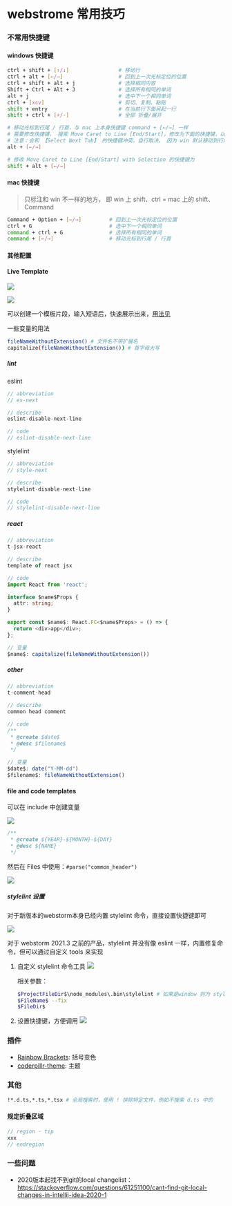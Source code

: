 # webstrome 常用技巧

### 不常用快捷键

#### windows 快捷键

```bash
ctrl + shift + [↑/↓]                # 移动行
ctrl + alt + [←/→]                  # 回到上一次光标定位的位置
ctrl + shift + alt + j              # 选择相同内容
Shift + Ctrl + Alt + J              # 选择所有相同的单词
alt + j                             # 选中下一个相同单词
ctrl + [xcv]                        # 剪切、复制、粘贴
shift + entry                       # 在当前行下面另起一行
shift + ctrl + [+/-]                # 全部 折叠/展开

# 移动光标到行尾 / 行首，与 mac 上本身快捷键 command + [←/→] 一样
# 需要修改快捷键， 搜索 Move Caret to Line [End/Start]，修改为下面的快捷键，以保持和 mac 一致
# 注意：会和 【Select Next Tab】 的快捷键冲突，自行取决。 因为 win 默认移动到行尾行首的快捷键是 【home/end】，这里和 mac 的操作保持一致
alt + [←/→]  

# 修改 Move Caret to Line [End/Start] with Selection 的快捷键为
shift + alt + [←/→] 
```

#### mac 快捷键

> 只标注和 win 不一样的地方， 即 win 上 shift、ctrl = mac 上的 shift、Command 

```bash
Command + Option + [←/→]         # 回到上一次光标定位的位置
ctrl + G                         # 选中下一个相同单词
command + ctrl + G               # 选择所有相同的单词
command + [←/→]                  # 移动光标到行尾 / 行首
```

#### 其他配置

#### Live Template

![](./webstorm.asset/template1.png)

![](./webstorm.asset/template0.png)

可以创建一个模板片段，输入短语后，快速展示出来，[用法见](https://jetbrains.com.zh.xy2401.com/help/webstorm/template-variables.html)

一些变量的用法

```bash
fileNameWithoutExtension() # 文件名不带扩展名
capitalize(fileNameWithoutExtension()) # 首字母大写
```

##### lint

eslint

```js
// abbreviation
// es-next

// describe
eslint-disable-next-line

// code
// eslint-disable-next-line
```

stylelint

```js
// abbreviation
// style-next

// describe
stylelint-disable-next-line

// code
// stylelint-disable-next-line
```

##### react

```typescript
// abbreviation
t-jsx-react

// describe
template of react jsx

// code
import React from 'react';

interface $name$Props {
  attr: string;
}

export const $name$: React.FC<$name$Props> = () => {
  return <div>app</div>;
};

// 变量
$name$: capitalize(fileNameWithoutExtension())
```

##### other

```js
// abbreviation
t-comment-head

// describe
common head comment

// code
/**
 * @create $date$
 * @desc $filename$
 */

// 变量
$date$: date("Y-MM-dd")
$filename$: fileNameWithoutExtension()
```

#### file and code templates

可以在 include 中创建变量

![](./webstorm.asset/template2.png)

```js
/**
 * @create ${YEAR}-${MONTH}-${DAY}
 * @desc ${NAME}
 */
```

然后在 Files 中使用：`#parse("common_header")`

![](./webstorm.asset/template3.png)

##### stylelint 设置

对于新版本的webstorm本身已经内置 stylelint 命令，直接设置快捷键即可

![](./webstorm.asset/stylelint3.png)

对于 webstorm 2021.3 之前的产品，stylelint 并没有像 eslint 一样，内置修复命令，但可以通过自定义 tools 来实现

1. 自定义 stylelint 命令工具
    ![](./webstorm.asset/stylelint1.png)

    相关参数：

    ```bash
    $ProjectFileDir$\node_modules\.bin\stylelint # 如果是window 则为 stylelint.cmd
    $FileName$ --fix
    $FileDir$
    ```

2. 设置快捷键，方便调用
   ![](./webstorm.asset/stylelint2.png)

### 插件

- [Rainbow Brackets](https://plugins.jetbrains.com/plugin/10080-rainbow-brackets): 括号变色
- [coderpillr-theme](https://plugins.jetbrains.com/plugin/12878-coderpillr-theme): 主题

### 其他

```bash
!*.d.ts,*.ts,*.tsx # 全局搜索时，使用 ! 排除特定文件，例如不搜索 d.ts 中的
```

#### 规定折叠区域

```js
// region - tip
xxx
// endregion
```

### 一些问题

- 2020版本起找不到git的local changelist：<https://stackoverflow.com/questions/61251100/cant-find-git-local-changes-in-intellij-idea-2020-1>
